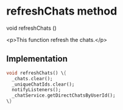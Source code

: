


# refreshChats method








void refreshChats
()





\<p\>This function refresh the chats.\</p\>



## Implementation

```dart
void refreshChats() \{
  _chats.clear();
  _uniqueChatIds.clear();
  notifyListeners();
  _chatService.getDirectChatsByUserId();
\}
```







